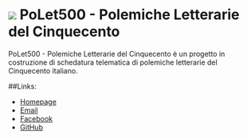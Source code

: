 # ![](http://nuovorinascimento.org/polet500/assets/img/banner.jpg) PoLet500 - Polemiche Letterarie del Cinquecento

PoLet500 - Polemiche Letterarie del Cinquecento è un progetto in costruzione di schedatura telematica di polemiche letterarie del Cinquecento italiano.

##Links:

* [Homepage](http://nuovorinascimento.org/polet500)
* [Email](polemicheletterarie[at]gmail.com)
* [Facebook](https://www.facebook.com/polet500/)
* [GitHub](https://github.com/p-marco/polet500/)
